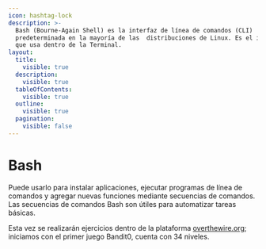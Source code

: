```yaml
---
icon: hashtag-lock
description: >-
  Bash (Bourne-Again Shell) es la interfaz de línea de comandos (CLI)
  predeterminada en la mayoría de las  distribuciones de Linux. Es el intérprete
  que usa dentro de la Terminal.
layout:
  title:
    visible: true
  description:
    visible: true
  tableOfContents:
    visible: true
  outline:
    visible: true
  pagination:
    visible: false
---
```


# Bash

Puede usarlo para instalar aplicaciones, ejecutar programas de línea de comandos y agregar nuevas funciones mediante secuencias de comandos. Las secuencias de comandos Bash son útiles para automatizar tareas básicas.

Esta vez se realizarán ejercicios dentro de la plataforma [overthewire.org](https://overthewire.org/wargames/); iniciamos con el primer juego Bandit0, cuenta con 34 niveles.
